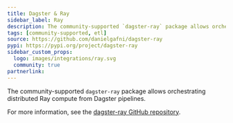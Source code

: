 ```yaml
---
title: Dagster & Ray
sidebar_label: Ray
description: The community-supported `dagster-ray` package allows orchestrating distributed Ray compute from Dagster pipelines.
tags: [community-supported, etl]
source: https://github.com/danielgafni/dagster-ray
pypi: https://pypi.org/project/dagster-ray
sidebar_custom_props:
  logo: images/integrations/ray.svg
  community: true
partnerlink:
---
```


The community-supported `dagster-ray` package allows orchestrating distributed Ray compute from Dagster pipelines.

For more information, see the [dagster-ray GitHub repository](https://github.com/danielgafni/dagster-ray).
